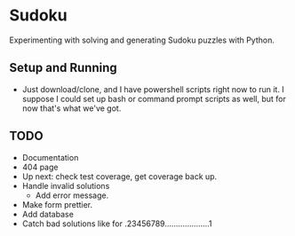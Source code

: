 # Sudoku
Experimenting with solving and generating Sudoku puzzles with Python.

## Setup and Running
* Just download/clone, and I have powershell scripts right now to run it. I suppose I could set up bash or command prompt scripts as well, but for now that's what we've got.

## TODO
* Documentation
* 404 page
* Up next: check test coverage, get coverage back up.
* Handle invalid solutions
    - Add error message.
* Make form prettier.
* Add database
* Catch bad solutions like for .23456789....................1
